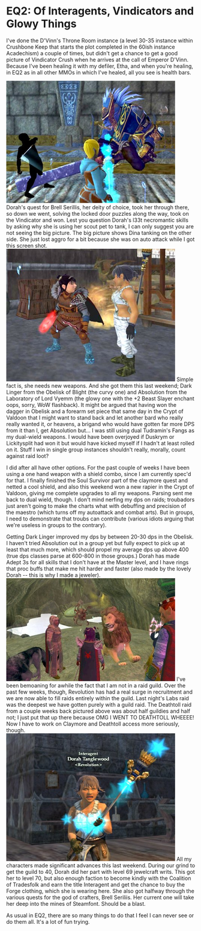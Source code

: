 # EQ2: Of Interagents, Vindicators and Glowy Things

I've done the D'Vinn's Throne Room instance (a level 30-35 instance within Crushbone Keep that starts the plot completed in the 60ish instance Acadechism) a couple of times, but didn't get a chance to get a good picture of Vindicator Crush when he arrives at the call of Emperor D'Vinn. Because I've been healing it with my defiler, Etha, and when you're healing, in EQ2 as in all other MMOs in which I've healed, all you see is health bars.


![crush.jpg](../uploads/2006/12/crush.jpg)
Dorah's quest for Brell Serillis, her deity of choice, took her through there, so down we went, solving the locked door puzzles along the way, took on the Vindicator and won. Lest you question Dorah's l33t necromantic skills by asking why she is using her scout pet to tank, I can only suggest you are not seeing the big picture. The big picture shows Dina tanking on the other side. She just lost aggro for a bit because she was on auto attack while I got this screen shot.
![newdaggers.jpg](../uploads/2006/12/newdaggers.jpg)
Simple fact is, she needs new weapons. And she got them this last weekend; Dark Linger from the Obelisk of Blight (the curvy one) and Absolution from the Laboratory of Lord Vyemm (the glowy one with the +2 Beast Slayer enchant oops, sorry, WoW flashback). It might be argued that having won the dagger in Obelisk and a forearm set piece that same day in the Crypt of Valdoon that I might want to stand back and let another bard who really really wanted it, or heavens, a brigand who would have gotten far more DPS from it than I, get Absolution but... I was still using dual Tudramin's Fangs as my dual-wield weapons. I would have been overjoyed if Duskrym or Lickitysplit had won it but would have kicked myself if I hadn't at least rolled on it. Stuff I win in single group instances shouldn't really, morally, count against raid loot?

I did after all have other options. For the past couple of weeks I have been using a one hand weapon with a shield combo, since I am currently spec'd for that. I finally finished the Soul Survivor part of the claymore quest and netted a cool shield, and also this weekend won a new rapier in the Crypt of Valdoon, giving me complete upgrades to all my weapons. Parsing sent me back to dual wield, though. I don't mind nerfing my dps on raids; troubadors just aren't going to make the charts what with debuffing and precision of the maestro (which turns off my autoattack and combat arts). But in groups, I need to demonstrate that troubs can contribute (various idiots arguing that we're useless in groups to the contrary).

Getting Dark Linger improved my dps by between 20-30 dps in the Obelisk. I haven't tried Absolution out in a group yet but fully expect to pick up at least that much more, which should propel my average dps up above 400 (true dps classes parse at 600-800 in those groups.) Dorah has made Adept 3s for all skills that I don't have at the Master level, and I have rings that proc buffs that make me hit harder and faster (also made by the lovely Dorah -- this is why I made a jeweler).
![deathtoll.jpg](../uploads/2006/12/deathtoll.jpg)
I've been bemoaning for awhile the fact that I am not in a raid guild. Over the past few weeks, though, Revolution has had a real surge in recruitment and we are now able to fill raids entirely within the guild. Last night's Labs raid was the deepest we have gotten purely with a guild raid. The Deathtoll raid from a couple weeks back pictured above was about half guildies and half not; I just put that up there because OMG I WENT TO DEATHTOLL WHEEEE! Now I have to work on Claymore and Deathtoll access more seriously, though.
![interagentdorah.jpg](../uploads/2006/12/interagentdorah.jpg)
All my characters made significant advances this last weekend. During our grind to get the guild to 40, Dorah did her part with level 69 jewelcraft writs. This got her to level 70, but also enough faction to become kindly with the Coalition of Tradesfolk and earn the title Interagent and get the chance to buy the Forge clothing, which she is wearing here. She also got halfway through the various quests for the god of crafters, Brell Seriliis. Her current one will take her deep into the mines of Steamfont. Should be a blast.

As usual in EQ2, there are so many things to do that I feel I can never see or do them all. It's a lot of fun trying.
